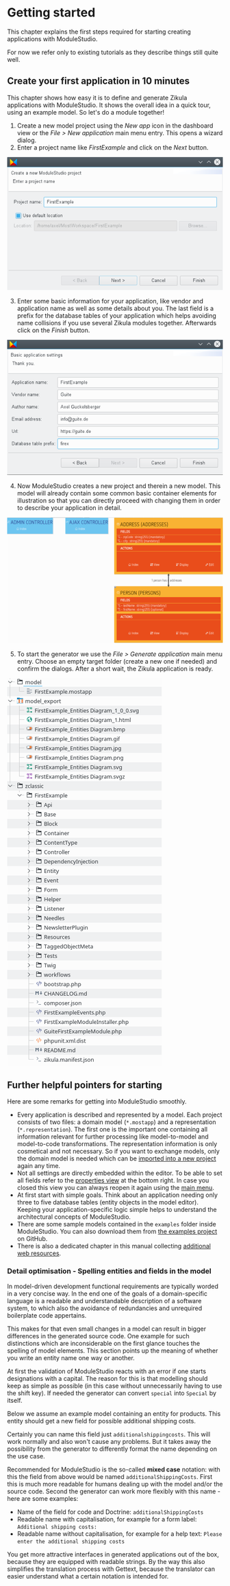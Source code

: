 # Getting started

This chapter explains the first steps required for starting creating applications with ModuleStudio.

For now we refer only to existing tutorials as they describe things still quite well.

## Create your first application in 10 minutes

This chapter shows how easy it is to define and generate Zikula applications with ModuleStudio. It shows the overall idea in a quick tour, using an example model. So let's do a module together!

1. Create a new model project using the *New app* icon in the dashboard view or the *File > New application* main menu entry. This opens a wizard dialog.
2. Enter a project name like *FirstExample* and click on the *Next* button.

![Create a new model project](images/tour_newproject.png "Create a new model project")

3. Enter some basic information for your application, like vendor and application name as well as some details about you. The last field is a prefix for the database tables of your application which helps avoiding name collisions if you use several Zikula modules together. Afterwards click on the *Finish* button.

![Enter basic application settings](images/tour_application_settings.png "Enter basic application settings")

4. Now ModuleStudio creates a new project and therein a new model. This model will already contain some common basic container elements for illustration so that you can directly proceed with changing them in order to describe your application in detail.

![The initial model](images/tour_initial_model.png "The initial model")

5. To start the generator we use the *File > Generate application* main menu entry. Choose an empty target folder (create a new one if needed) and confirm the dialogs. After a short wait, the Zikula application is ready.

![Generated artifacts](images/tour_generation_results.png "Generated artifacts")

## Further helpful pointers for starting

Here are some remarks for getting into ModuleStudio smoothly.

* Every application is described and represented by a model. Each project consists of two files: a domain model (`*.mostapp`) and a representation (`*.representation`). The first one is the important one containing all information relevant for further processing like model-to-model and model-to-code transformations. The representation information is only cosmetical and not necessary. So if you want to exchange models, only the domain model is needed which can be [imported into a new project](40-Migration.md#importing-model-files) again any time.
* Not all settings are directly embedded within the editor. To be able to set all fields refer to the [properties view](33-Views.md#properties-view) at the bottom right. In case you closed this view you can always reopen it again using the [main menu](30-UserInterface.md#window-menu).
* At first start with simple goals. Think about an application needing only three to five database tables (entity objects in the model editor). Keeping your application-specific logic simple helps to understand the architectural concepts of ModuleStudio.
* There are some sample models contained in the `examples` folder inside ModuleStudio. You can also download them from [the examples project](https://github.com/Guite/MostExamples) on GitHub.
* There is also a dedicated chapter in this manual collecting [additional web resources](89-WebResources.md#web-resources).

### Detail optimisation - Spelling entities and fields in the model

In model-driven development functional requirements are typically worded in a very concise way. In the end one of the goals of a domain-specific language is a readable and understandable description of a software system, to which also the avoidance of redundancies and unrequired boilerplate code appertains.

This makes for that even small changes in a model can result in bigger differences in the generated source code. One example for such distinctions which are inconsiderable on the first glance touches the spelling of model elements. This section points up the meaning of whether you write an entity name one way or another.

At first the validation of ModuleStudio reacts with an error if one starts designations with a capital. The reason for this is that modelling should keep as simple as possible (in this case without unnecessarily having to use the shift key). If needed the generator can convert `special` into `Special` by itself.

Below we assume an example model containing an entity for products. This entity should get a new field for possible additional shipping costs.

Certainly you can name this field just `additionalshippingcosts`. This will work normally and also won't cause any problems. But it takes away the possibility from the generator to differently format the name depending on the use case.

Recommended for ModuleStudio is the so-called **mixed case** notation: with this the field from above would be named `additionalShippingCosts`. First this is much more readable for humans dealing up with the model and/or the source code. Second the generator can work more flexibly with this name - here are some examples:

* Name of the field for code and Doctrine: `additionalShippingCosts`
* Readable name with capitalisation, for example for a form label: `Additional shipping costs:`
* Readable name without capitalisation, for example for a help text: `Please enter the additional shipping costs`

You get more attractive interfaces in generated applications out of the box, because they are equipped with readable strings. By the way this also simplifies the translation process with Gettext, because the translator can easier understand what a certain notation is intended for.

